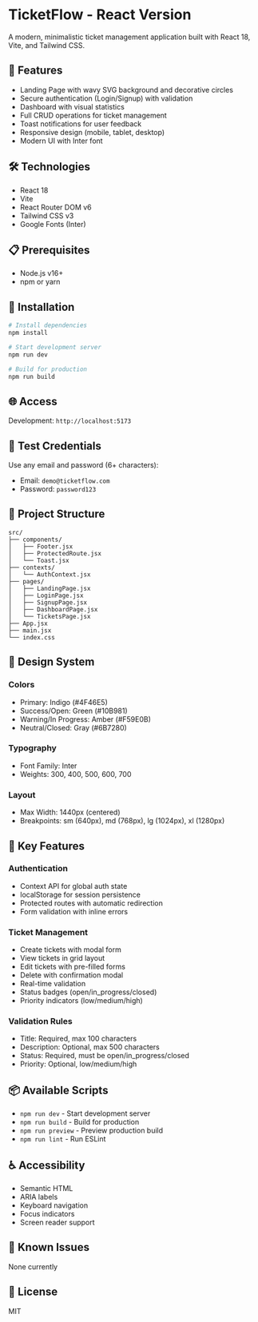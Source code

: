 # TicketFlow - React Version

A modern, minimalistic ticket management application built with React 18, Vite, and Tailwind CSS.

## 🚀 Features

- Landing Page with wavy SVG background and decorative circles
- Secure authentication (Login/Signup) with validation
- Dashboard with visual statistics
- Full CRUD operations for ticket management
- Toast notifications for user feedback
- Responsive design (mobile, tablet, desktop)
- Modern UI with Inter font

## 🛠️ Technologies

- React 18
- Vite
- React Router DOM v6
- Tailwind CSS v3
- Google Fonts (Inter)

## 📋 Prerequisites

- Node.js v16+
- npm or yarn

## 🔧 Installation

```bash
# Install dependencies
npm install

# Start development server
npm run dev

# Build for production
npm run build
```

## 🌐 Access

Development: `http://localhost:5173`

## 🔐 Test Credentials

Use any email and password (6+ characters):
- Email: `demo@ticketflow.com`
- Password: `password123`

## 📁 Project Structure

```
src/
├── components/
│   ├── Footer.jsx
│   ├── ProtectedRoute.jsx
│   └── Toast.jsx
├── contexts/
│   └── AuthContext.jsx
├── pages/
│   ├── LandingPage.jsx
│   ├── LoginPage.jsx
│   ├── SignupPage.jsx
│   ├── DashboardPage.jsx
│   └── TicketsPage.jsx
├── App.jsx
├── main.jsx
└── index.css
```

## 🎨 Design System

### Colors
- Primary: Indigo (#4F46E5)
- Success/Open: Green (#10B981)
- Warning/In Progress: Amber (#F59E0B)
- Neutral/Closed: Gray (#6B7280)

### Typography
- Font Family: Inter
- Weights: 300, 400, 500, 600, 700

### Layout
- Max Width: 1440px (centered)
- Breakpoints: sm (640px), md (768px), lg (1024px), xl (1280px)

## 🎯 Key Features

### Authentication
- Context API for global auth state
- localStorage for session persistence
- Protected routes with automatic redirection
- Form validation with inline errors

### Ticket Management
- Create tickets with modal form
- View tickets in grid layout
- Edit tickets with pre-filled forms
- Delete with confirmation modal
- Real-time validation
- Status badges (open/in_progress/closed)
- Priority indicators (low/medium/high)

### Validation Rules
- Title: Required, max 100 characters
- Description: Optional, max 500 characters
- Status: Required, must be open/in_progress/closed
- Priority: Optional, low/medium/high

## 📦 Available Scripts

- `npm run dev` - Start development server
- `npm run build` - Build for production
- `npm run preview` - Preview production build
- `npm run lint` - Run ESLint

## ♿ Accessibility

- Semantic HTML
- ARIA labels
- Keyboard navigation
- Focus indicators
- Screen reader support

## 🐛 Known Issues

None currently

## 📄 License

MIT
